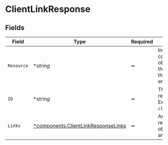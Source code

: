# ClientLinkResponse


## Fields

| Field                                                                                                                 | Type                                                                                                                  | Required                                                                                                              | Description                                                                                                           | Example                                                                                                               |
| --------------------------------------------------------------------------------------------------------------------- | --------------------------------------------------------------------------------------------------------------------- | --------------------------------------------------------------------------------------------------------------------- | --------------------------------------------------------------------------------------------------------------------- | --------------------------------------------------------------------------------------------------------------------- |
| `Resource`                                                                                                            | **string*                                                                                                             | :heavy_minus_sign:                                                                                                    | Indicates the response contains a client link object. Will always contain the string `client-link` for this<br/>endpoint. | client-link                                                                                                           |
| `ID`                                                                                                                  | **string*                                                                                                             | :heavy_minus_sign:                                                                                                    | The identifier uniquely referring to this client link. Example: `cl_vZCnNQsV2UtfXxYifWKWH`.                           | cl_vZCnNQsV2UtfXxYifWKWH                                                                                              |
| `Links`                                                                                                               | [*components.ClientLinkResponseLinks](../../models/components/clientlinkresponselinks.md)                             | :heavy_minus_sign:                                                                                                    | An object with several relevant URLs. Every URL object will contain an `href` and a `type` field.                     |                                                                                                                       |